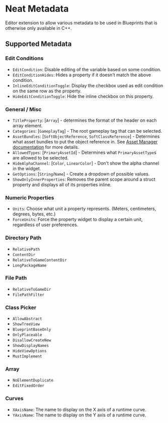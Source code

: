 # Neat Metadata
Editor extension to allow various metadata to be used in Blueprints that is otherwise only available in C++.

## Supported Metadata
### Edit Conditions
* `EditCondition`: Disable editing of the variable based on some condition.
* `EditConditionHides`: Hides a property if it doesn't match the above condition.
* `InlineEditConditionToggle`: Display the checkbox used as edit condition on the same row as the property.
* `HideEditConditionToggle`: Hide the inline checkbox on this property.

### General / Misc
* `TitleProperty`: [`Array`] - determines the format of the header on each array element.
* `Categories`: [`GameplayTag`] - The root gameplay tag that can be selected.
* `AssetBundles`: [`SoftObjectReference`, `SoftClassReference`] - Determines what asset bundles to put the object reference in. See [Asset Manager documentation](https://docs.unrealengine.com/5.1/en-US/asset-management-in-unreal-engine/#assetbundles) for more details.
* `AllowedTypes`: [`PrimaryAssetId`] - Determines what `PrimaryAssetType`s are allowed to be selected.
* `HideAlphaChannel`:  [`Color`, `LinearColor`] - Don't show the alpha channel in the widget.
* `GetOptions`: [`String`/`Name`] - Create a dropdown of possible values.
* `ShowOnlyInnerProperties`: Removes the parent scope around a struct property and displays all of its properties inline.

### Numeric Properties
* `Units`: Choose what unit a property represents. (Meters, centimeters, degrees, bytes, etc.)
* `ForceUnits`: Force the property widget to display a certain unit, regardless of user preferences.

### Directory Path
* `RelativePath`
* `ContentDir`
* `RelativeToGameContentDir`
* `LongPackageName`

### File Path
* `RelativeToGameDir`
* `FilePathFilter`

### Class Picker
* `AllowAbstract`
* `ShowTreeView`
* `BlueprintBaseOnly`
* `OnlyPlaceable`
* `DisallowCreateNew`
* `ShowDisplayNames`
* `HideViewOptions`
* `MustImplement`

### Array
* `NoElementDuplicate`
* `EditFixedOrder`

### Curves
* `XAxisName`: The name to display on the X axis of a runtime curve.
* `YAxisName`: The name to display on the Y axis of a runtime curve.
